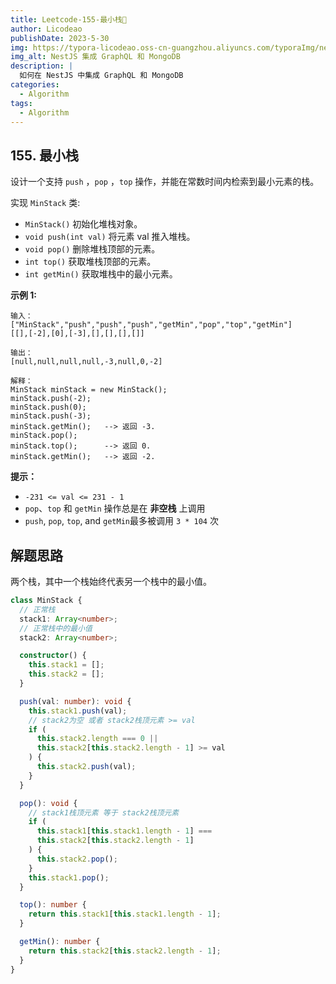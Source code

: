 ```yaml
---
title: Leetcode-155-最小栈📌
author: Licodeao
publishDate: 2023-5-30
img: https://typora-licodeao.oss-cn-guangzhou.aliyuncs.com/typoraImg/nestjs-graphql-mongodb.webp
img_alt: NestJS 集成 GraphQL 和 MongoDB
description: |
  如何在 NestJS 中集成 GraphQL 和 MongoDB
categories:
  - Algorithm
tags:
  - Algorithm
---
```


## 155. 最小栈

设计一个支持 `push` ，`pop` ，`top` 操作，并能在常数时间内检索到最小元素的栈。

实现 `MinStack` 类:

- `MinStack()` 初始化堆栈对象。
- `void push(int val)` 将元素 val 推入堆栈。
- `void pop()` 删除堆栈顶部的元素。
- `int top()` 获取堆栈顶部的元素。
- `int getMin()` 获取堆栈中的最小元素。

**示例 1:**

```
输入：
["MinStack","push","push","push","getMin","pop","top","getMin"]
[[],[-2],[0],[-3],[],[],[],[]]

输出：
[null,null,null,null,-3,null,0,-2]

解释：
MinStack minStack = new MinStack();
minStack.push(-2);
minStack.push(0);
minStack.push(-3);
minStack.getMin();   --> 返回 -3.
minStack.pop();
minStack.top();      --> 返回 0.
minStack.getMin();   --> 返回 -2.
```

**提示：**

- `-231 <= val <= 231 - 1`
- `pop`、`top` 和 `getMin` 操作总是在 **非空栈** 上调用
- `push`, `pop`, `top`, and `getMin`最多被调用 `3 * 104` 次

## 解题思路

两个栈，其中一个栈始终代表另一个栈中的最小值。

```typescript
class MinStack {
  // 正常栈
  stack1: Array<number>;
  // 正常栈中的最小值
  stack2: Array<number>;

  constructor() {
    this.stack1 = [];
    this.stack2 = [];
  }

  push(val: number): void {
    this.stack1.push(val);
    // stack2为空 或者 stack2栈顶元素 >= val
    if (
      this.stack2.length === 0 ||
      this.stack2[this.stack2.length - 1] >= val
    ) {
      this.stack2.push(val);
    }
  }

  pop(): void {
    // stack1栈顶元素 等于 stack2栈顶元素
    if (
      this.stack1[this.stack1.length - 1] ===
      this.stack2[this.stack2.length - 1]
    ) {
      this.stack2.pop();
    }
    this.stack1.pop();
  }

  top(): number {
    return this.stack1[this.stack1.length - 1];
  }

  getMin(): number {
    return this.stack2[this.stack2.length - 1];
  }
}
```

